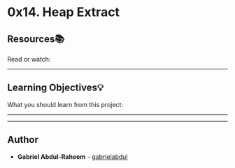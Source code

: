 # 0x14. Heap Extract

## Resources:books:
Read or watch:

---
## Learning Objectives:bulb:
What you should learn from this project:

---
---

## Author
* **Gabriel Abdul-Raheem** - [gabrielabdul](https://github.com/gabrielabdul)